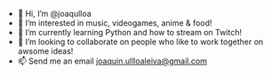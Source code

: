 - 👋 Hi, I’m @joaqulloa
- 👀 I’m interested in music, videogames, anime & food!
- 🌱 I’m currently learning Python and how to stream on Twitch!
- 💞️ I’m looking to collaborate on people who like to work together on awsome ideas!
- 📫 Send me an email joaquin.ullloaleiva@gmail.com

<!---
joaqulloa/joaqulloa is a ✨ special ✨ repository because its `README.md` (this file) appears on your GitHub profile.
You can click the Preview link to take a look at your changes.
--->
